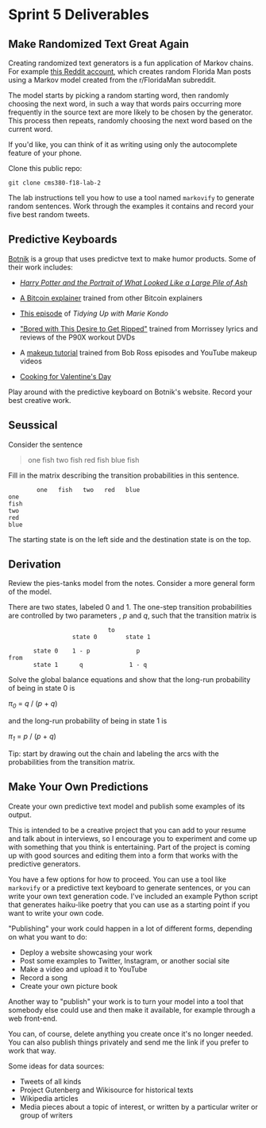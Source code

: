 # Sprint 5 Deliverables

## Make Randomized Text Great Again

Creating randomized text generators is a fun application of Markov chains. For example [this Reddit account](https://www.reddit.com/user/FloridaMan_SS/posts/), which creates random
Florida Man posts using a Markov model created from the r/FloridaMan subreddit.

The model starts by picking a random starting word, then randomly choosing the next word, in such a way that words pairs occurring more
frequently in the source text are more likely to be chosen by the generator. This process then repeats, randomly choosing the next word
based on the current word.

If you'd like, you can think of it as writing using only the autocomplete feature of your phone.

Clone this public repo:

```
git clone cms380-f18-lab-2
```

The lab instructions tell you how to use a tool named `markovify` to generate random sentences. Work through the examples it contains and 
record your five best random tweets.

## Predictive Keyboards

[Botnik](https://botnik.org/) is a group that uses predictve text to make humor products. Some of their work includes:

- [*Harry Potter and the Portrait of What Looked Like a Large Pile of Ash*](https://botnik.org/content/harry-potter.html)

- [A Bitcoin explainer](https://www.youtube.com/watch?v=tBRWJzAjkjk) trained from other Bitcoin explainers

- [This episode](https://twitter.com/botnikstudios/status/1113130983426002944) of *Tidying Up with Marie Kondo*

- ["Bored with This Desire to Get Ripped"](https://www.youtube.com/watch?v=BtybvwLJC30) trained from Morrissey lyrics and reviews of the
P90X workout DVDs

- A [makeup tutorial](https://www.youtube.com/watch?v=hSppmr_dRdQ) trained from Bob Ross episodes and YouTube makeup videos

- [Cooking for Valentine's Day](https://www.youtube.com/watch?v=ck-GZOKRBg0)

Play around with the predictive keyboard on Botnik's website. Record your best creative work.

## Seussical

Consider the sentence

> one fish two fish red fish blue fish

Fill in the matrix describing the transition probabilities in this sentence.

```
        one   fish   two   red   blue
one
fish
two
red
blue
```

The starting state is on the left side and the destination state is on the top.


## Derivation

Review the pies-tanks model from the notes. Consider a more general form of the model.

There are two states, labeled 0 and 1. The one-step transition probabilities are controlled by two parameters , *p* and *q*, such that
the transition matrix is

```
                            to
                  state 0        state 1
  
       state 0    1 - p             p
from
       state 1      q             1 - q
```

Solve the global balance equations and show that the long-run probability of being in state 0 is

*π*<sub>*0*</sub> = *q* / (*p* + *q*)

and the long-run probability of being in state 1 is

*π*<sub>*1*</sub> = *p* / (*p* + *q*)

Tip: start by drawing out the chain and labeling the arcs with the probabilities from the transition matrix.


## Make Your Own Predictions

Create your own predictive text model and publish some examples of its output.

This is intended to be a creative project that you can add to your resume and talk about in
interviews, so I encourage you to experiment and come up with something that you think is entertaining. Part of the project is coming up with good sources and editing them into a form that works with the predictive generators.

You have a few options for how to proceed. You can use a tool like `markovify` or a predictive text keyboard to generate sentences, or 
you can write your own text generation code. I've included an example Python script that generates haiku-like poetry that you can use
as a starting point if you want to write your own code.

"Publishing" your work could happen in a lot of different forms, depending on what you want to do:

- Deploy a website showcasing your work
- Post some examples to Twitter, Instagram, or another social site
- Make a video and upload it to YouTube
- Record a song
- Create your own picture book

Another way to "publish" your work is to turn your model into a tool that somebody else could use and then make it available, for 
example through a web front-end.

You can, of course, delete anything you create once it's no longer needed. You can also publish things privately and send me the link if you prefer to work that way.

Some ideas for data sources:

- Tweets of all kinds
- Project Gutenberg and Wikisource for historical texts
- Wikipedia articles
- Media pieces about a topic of interest, or written by a particular writer or group of writers
